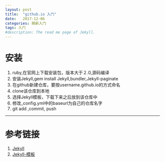 ```yaml
---
layout: post
title:  "github.io 入门"
date:   2017-12-06
categories: 萌新入门
tags: 入门
#description: The read me page of Jekyll.
---
```

# 安装
1. ruby,在官网上下载安装包，版本大于２.0,源码编译
2. 安装Jekyll,gem install Jekyll,bundler,Jekyll-paginate
3. 在github新建仓库，要按username.github.io的方式命名
4. clone该仓库到本地
5. 选择Jekyll模板，下载下来之后放到该仓库中
6. 修改_config.yml中的baseurl为自己的仓库名字
7. git add ,commit, push

---
# 参考链接
1. [Jekyll](https://jekyllrb.com/)
2. [Jekyll-模板](http://jekyllthemes.org/themes/xixia/)